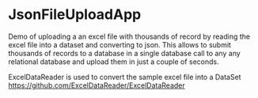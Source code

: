 # JsonFileUploadApp
Demo of uploading a an excel file with thousands of record by reading the excel file into a dataset and converting to json. This allows to submit thousands of records to a database in a single database call to any any relational database and upload them in just a couple of seconds.

ExcelDataReader is used to convert the sample excel file into a DataSet 
https://github.com/ExcelDataReader/ExcelDataReader

